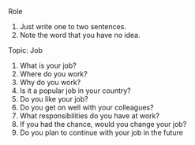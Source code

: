 Role
1. Just write one to two sentences.
2. Note the word that you have no idea.

Topic: Job
1. What is your job?
2. Where do you work?
3. Why do you work?
4. Is it a popular job in your country?
5. Do you like your job?
6. Do you get on well with your colleagues?
7. What responsibilities do you have at work?
8. If you had the chance, would you change your job?
9. Do you plan to continue with your job in the future

